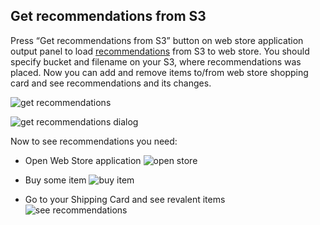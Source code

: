 Get recommendations from S3
---------------------------

Press “Get recommendations from S3” button on web store application output panel to load [recommendations](Developer-Guide--Web-Store--Recommendations.md) from S3 to web store. 
You should specify bucket and filename on your S3, where recommendations was placed.
Now you can add and remove items to/from web store shopping card and see recommendations and its changes.

![get recommendations][get_recommendations]

![get recommendations dialog][get_recommendations_dialog]

Now to see recommendations you need:

  - Open Web Store application
    ![open store][open_store]

  - Buy some item
    ![buy item][buy_item]

  - Go to your Shipping Card and see revalent items
    ![see recommendations][see_recommendations]

[get_recommendations]: https://raw.github.com/griddynamics/Behavior-Analytic-Starter-Kit/master/docs/images/Developer%20Guide/get_recommendations.png
[get_recommendations_dialog]: https://raw.github.com/griddynamics/Behavior-Analytic-Starter-Kit/master/docs/images/Developer%20Guide/get_recommendations_dialog.png


[open_store]: https://raw.github.com/griddynamics/Behavior-Analytic-Starter-Kit/master/docs/images/Developer%20Guide/open_store.png
[buy_item]: https://raw.github.com/griddynamics/Behavior-Analytic-Starter-Kit/master/docs/images/Developer%20Guide/buy_item.png
[see_recommendations]: https://raw.github.com/griddynamics/Behavior-Analytic-Starter-Kit/master/docs/images/Developer%20Guide/see_recommendations.png

